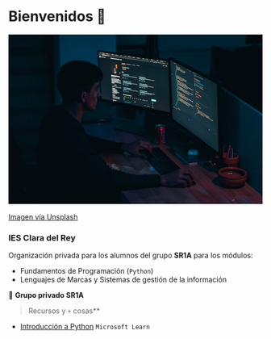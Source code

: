 # Bienvenidos 👋

![Grupo DW2A](https://raw.githubusercontent.com/SR1Agrupo/.github/main/profile/mohammad-rahmani-_Fx34KeqIEw-unsplash.jpg "Este es un grupo privado")

[Imagen vía Unsplash](https://unsplash.com/es/fotos/_Fx34KeqIEw)

### IES Clara del Rey

Organización privada para los alumnos del grupo **SR1A** para los módulos:

- Fundamentos de Programación (`Python`)
- Lenguajes de Marcas y Sistemas de gestión de la información

🙋 **Grupo privado SR1A**


> Recursos y `+` cosas**

- [Introducción a Python](https://learn.microsoft.com/es-es/training/modules/intro-to-python/) `Microsoft Learn`
